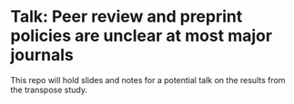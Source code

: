 # Talk: Peer review and preprint policies are unclear at most major journals

This repo will hold slides and notes for a potential talk on the results from the
transpose study.

